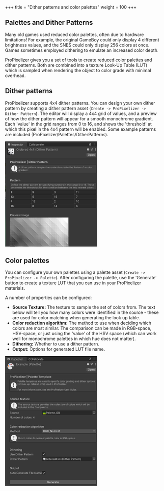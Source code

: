 +++
title = "Dither patterns and color palettes"
weight = 100
+++


## Palettes and Dither Patterns

Many old games used reduced color palettes, often due to hardware limitations! For example, the original GameBoy could only display 4 different brightness values, and the SNES could only display 256 colors at once. Games sometimes employed dithering to emulate an increased color depth.

ProPixelizer gives you a set of tools to create reduced color palettes and dither patterns. Both are combined into a texture Look-Up Table (LUT) which is sampled when rendering the object to color grade with minimal overhead.


## Dither patterns

ProPixelizer supports 4x4 dither patterns. You can design your own dither pattern by creating a dither pattern asset (`Create -> ProPixelizer -> Dither Pattern`). The editor will display a 4x4 grid of values, and a preview of how the dither pattern will appear for a smooth monochrome gradient. Each 'value' in the grid ranges from 0 to 16, and shows the 'threshold' at which this pixel in the 4x4 pattern will be enabled. Some example patterns are included (ProPixelizer/Palettes/DitherPatterns).

<img src="dither.png" width=300>

## Color palettes

You can configure your own palettes using a palette asset (`Create -> ProPixelizer -> Palette`). After configuring the palette, use the 'Generate' button to create a texture LUT that you can use in your ProPixelizer materials.

A number of properties can be configured:
- **Source Texture:** The texture to sample the set of colors from. The text below will tell you how many colors were identified in the source - these are used for color matching when generating the look up table.
- **Color reduction algorithm:** The method to use when deciding which colors are most similar. The comparison can be made in RGB-space, HSV-space, or just using the 'value' of the HSV space (which can work well for monochrome palettes in which hue does not matter).
- **Dithering:** Whether to use a dither pattern.
- **Output:** Options for generated LUT file name.

<img src="palette.png" width=300>
